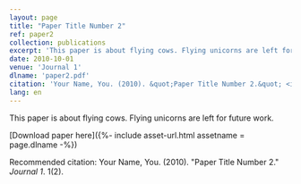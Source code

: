 ```yaml
---
layout: page
title: "Paper Title Number 2"
ref: paper2
collection: publications
excerpt: 'This paper is about flying cows. Flying unicorns are left for future work.'
date: 2010-10-01
venue: 'Journal 1'
dlname: 'paper2.pdf'
citation: 'Your Name, You. (2010). &quot;Paper Title Number 2.&quot; <i>Journal 1</i>. 1(2).'
lang: en
---
```

This paper is about flying cows. Flying unicorns are left for future work.

[Download paper here]({%- include asset-url.html assetname = page.dlname -%})

Recommended citation: Your Name, You. (2010). "Paper Title Number 2." <i>Journal 1</i>. 1(2).
